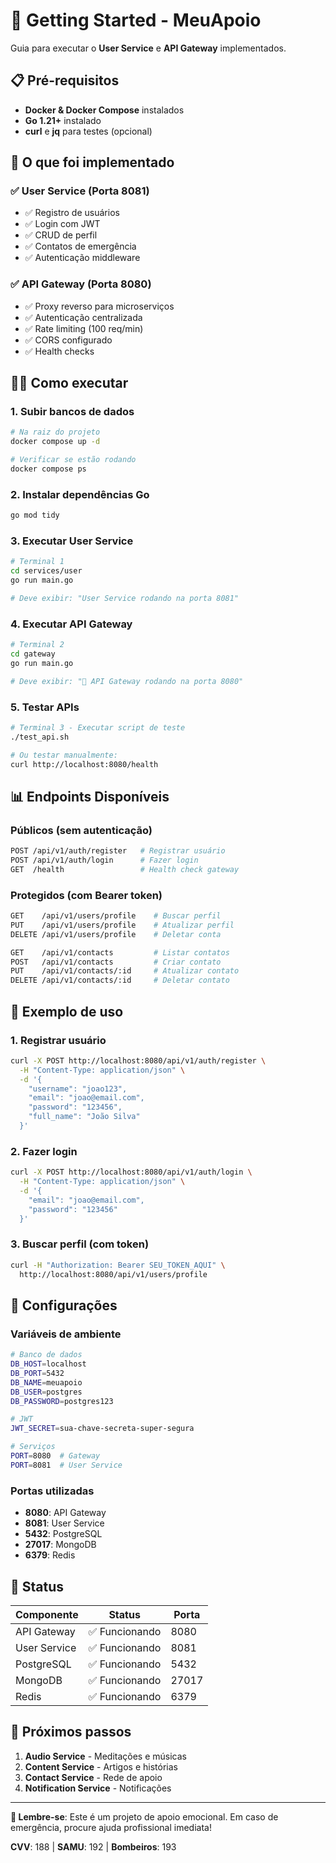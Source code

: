 # 🚀 Getting Started - MeuApoio

Guia para executar o **User Service** e **API Gateway** implementados.

## 📋 Pré-requisitos

- **Docker & Docker Compose** instalados
- **Go 1.21+** instalado
- **curl** e **jq** para testes (opcional)

## 🎯 O que foi implementado

### ✅ **User Service** (Porta 8081)
- ✅ Registro de usuários
- ✅ Login com JWT
- ✅ CRUD de perfil
- ✅ Contatos de emergência
- ✅ Autenticação middleware

### ✅ **API Gateway** (Porta 8080)
- ✅ Proxy reverso para microserviços
- ✅ Autenticação centralizada
- ✅ Rate limiting (100 req/min)
- ✅ CORS configurado
- ✅ Health checks

## 🏃‍♂️ Como executar

### 1. **Subir bancos de dados**
```bash
# Na raiz do projeto
docker compose up -d

# Verificar se estão rodando
docker compose ps
```

### 2. **Instalar dependências Go**
```bash
go mod tidy
```

### 3. **Executar User Service**
```bash
# Terminal 1
cd services/user
go run main.go

# Deve exibir: "User Service rodando na porta 8081"
```

### 4. **Executar API Gateway**
```bash
# Terminal 2
cd gateway
go run main.go

# Deve exibir: "🚀 API Gateway rodando na porta 8080"
```

### 5. **Testar APIs**
```bash
# Terminal 3 - Executar script de teste
./test_api.sh

# Ou testar manualmente:
curl http://localhost:8080/health
```

## 📊 Endpoints Disponíveis

### **Públicos (sem autenticação)**
```bash
POST /api/v1/auth/register   # Registrar usuário
POST /api/v1/auth/login      # Fazer login
GET  /health                 # Health check gateway
```

### **Protegidos (com Bearer token)**
```bash
GET    /api/v1/users/profile    # Buscar perfil
PUT    /api/v1/users/profile    # Atualizar perfil
DELETE /api/v1/users/profile    # Deletar conta

GET    /api/v1/contacts         # Listar contatos
POST   /api/v1/contacts         # Criar contato
PUT    /api/v1/contacts/:id     # Atualizar contato
DELETE /api/v1/contacts/:id     # Deletar contato
```

## 🧪 Exemplo de uso

### **1. Registrar usuário**
```bash
curl -X POST http://localhost:8080/api/v1/auth/register \
  -H "Content-Type: application/json" \
  -d '{
    "username": "joao123",
    "email": "joao@email.com",
    "password": "123456",
    "full_name": "João Silva"
  }'
```

### **2. Fazer login**
```bash
curl -X POST http://localhost:8080/api/v1/auth/login \
  -H "Content-Type: application/json" \
  -d '{
    "email": "joao@email.com",
    "password": "123456"
  }'
```

### **3. Buscar perfil (com token)**
```bash
curl -H "Authorization: Bearer SEU_TOKEN_AQUI" \
  http://localhost:8080/api/v1/users/profile
```

## 🔧 Configurações

### **Variáveis de ambiente**
```bash
# Banco de dados
DB_HOST=localhost
DB_PORT=5432
DB_NAME=meuapoio
DB_USER=postgres
DB_PASSWORD=postgres123

# JWT
JWT_SECRET=sua-chave-secreta-super-segura

# Serviços
PORT=8080  # Gateway
PORT=8081  # User Service
```

### **Portas utilizadas**
- **8080**: API Gateway
- **8081**: User Service  
- **5432**: PostgreSQL
- **27017**: MongoDB
- **6379**: Redis

## 🎉 Status

| Componente | Status | Porta |
|------------|--------|-------|
| API Gateway | ✅ Funcionando | 8080 |
| User Service | ✅ Funcionando | 8081 |
| PostgreSQL | ✅ Funcionando | 5432 |
| MongoDB | ✅ Funcionando | 27017 |
| Redis | ✅ Funcionando | 6379 |

## 🚀 Próximos passos

1. **Audio Service** - Meditações e músicas
2. **Content Service** - Artigos e histórias  
3. **Contact Service** - Rede de apoio
4. **Notification Service** - Notificações

---

**🏥 Lembre-se**: Este é um projeto de apoio emocional. Em caso de emergência, procure ajuda profissional imediata!

**CVV**: 188 | **SAMU**: 192 | **Bombeiros**: 193 